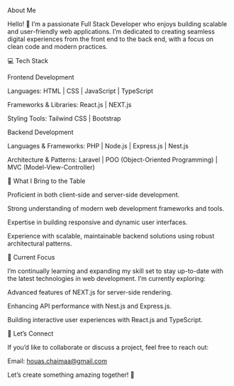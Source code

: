 About Me

Hello! 👋 I’m a passionate Full Stack Developer who enjoys building scalable and user-friendly web applications. I’m dedicated to creating seamless digital experiences from the front end to the back end, with a focus on clean code and modern practices.

💻 Tech Stack

Frontend Development

Languages: HTML | CSS | JavaScript | TypeScript

Frameworks & Libraries: React.js | NEXT.js

Styling Tools: Tailwind CSS | Bootstrap

Backend Development

Languages & Frameworks: PHP | Node.js | Express.js | Nest.js

Architecture & Patterns: Laravel | POO (Object-Oriented Programming) | MVC (Model-View-Controller)

🌟 What I Bring to the Table

Proficient in both client-side and server-side development.

Strong understanding of modern web development frameworks and tools.

Expertise in building responsive and dynamic user interfaces.

Experience with scalable, maintainable backend solutions using robust architectural patterns.

🚀 Current Focus

I’m continually learning and expanding my skill set to stay up-to-date with the latest technologies in web development. I’m currently exploring:

Advanced features of NEXT.js for server-side rendering.

Enhancing API performance with Nest.js and Express.js.

Building interactive user experiences with React.js and TypeScript.

🤝 Let’s Connect

If you’d like to collaborate or discuss a project, feel free to reach out:

Email: houas.chaimaa@gmail.com



Let’s create something amazing together! 🌟
